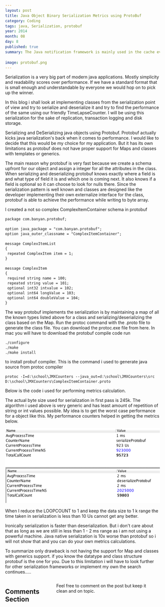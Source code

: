 ```yaml
---
layout: post
title: Java Object Binary Serialization Metrics using ProtoBuf
category: Coding
tags: java, Serialization, protobuf
year: 2014
month: 08
day: 8
published: true
summary: The Java notification framework is mainly used in the cache eviction space. It is a reliable way to determine wether a particular server is active and healthy as it would be constantly sending notifications and performance metrics using the JMX API.

image: protobuf.png
---
```

Serialization is a very big part of modern java applications. Mostly simplicity and readability scores  over performance. If we have a standard format that is small enough and understandable by everyone we would hop on to pick up the winner.

In this blog i shall look at implementing classes from the serialization point of view and try to serialize and deserialize it and try to find the performance of the same using our friendly TimeLapseCounter. I will be using this serialization for the sake of replication, transaction logging and disk storage.

Serializing and DeSerializing java objects using Protobuf. Protobuf actually kicks java serialization's back when it comes to performance. I would like to decide that this would be my choice for my application. But it has its own limitations as protobuf does not have proper support for Maps and classes with templates or generics.

The main reason why protobuf is very fast because we create a schema upfront for our object and assign a integer for all the attributes in the class. When serializing and deserializing protobuf knows exactly where a field is and what type of field it is and which one is coming next. It also knows if a field is optional so it can choose to look for nulls there. Since the serialization pattern is well known and classes are designed like the developer implementing their own externalize interface for the class, protobuf is able to achieve the performance while writing to byte array.

I created a not so complex ComplexItemContainer schema in protobuf

```
package com.banyan.protobuf;

option java_package = "com.banyan.protobuf";
option java_outer_classname = "ComplexItemContainer";

message ComplexItemList
{
 repeated ComplexItem item = 1;
}

message ComplexItem
{
 required string name = 100;
 repeated string value = 101;
 optional int32 intvalue = 102;
 optional int64 longValue = 103;
 optional int64 doubleValue = 104;
}
```
The way protobuf implements the serialization is by maintaining a map of all the known types listed above for a class and serializing/deserializing the class based on the Map. Run the protoc command with the .proto file to generate the class file. You can download the protoc.exe file from here. In mac you will have to download the protobuf compile code run

```
./configure
./make
./make install
```
to install probuf compiler. This is the command i used to generate java source from protoc compiler

```
protoc -I=d:\school\JMXCounters --java_out=d:\school\JMXCounters\src D:\school\JMXCounters\ComplexItemContainer.proto 
```

Below is the code i used for performing metrics calculation.

<script src="https://gist.github.com/vallur/acd4469c10d92a86f43b.js"></script>

The actual byte size used for serialization in first pass is 245k. The algorithm i used above is very generic and has least amount of repetition of string or int values possible. My idea is to get the worst case performance for a object like this. My performance counters helped in getting the metrics below.

![Protobuf Serialize](/img/posts/protobuf1.png)
![Protobuf deSerialize](/img/posts/protobuf2.png)

When I reduce the LOOPCOUNT to 1 and keep the data size to 1 k range the time taken in serialization is less than 10 Us cannot get any better.

Ironically serialization is faster than deserialization. But i don't care about that as long as we are still in less than 1 - 2 ms range as i am not using a powerful machine. Java native serialization is 10x worse than protobuf so i will not show that and you can do your own metrics calculations.

To summarize only drawback is not having the support for Map and classes with generics support. if you know the datatype and class structure protobuf is the one for you. Due to this limitation i will have to look further for other serialization frameworks or implement my own the search continues..... 

<div class="row">	
    <div class="span9 columns">    
		<h2>Comments Section</h2>
	    <p>Feel free to comment on the post but keep it clean and on topic.</p>	
		<div id="disqus_thread"></div>
		<script type="text/javascript">
			/* * * CONFIGURATION VARIABLES: EDIT BEFORE PASTING INTO YOUR WEBPAGE * * */
			var disqus_shortname = 'vallur'; // required: replace example with your forum shortname
			var disqus_identifier = '{{ page.url }}';
			var disqus_url = 'http://erjjones.github.com{{ page.url }}';
			
			/* * * DON'T EDIT BELOW THIS LINE * * */
			(function() {
				var dsq = document.createElement('script'); dsq.type = 'text/javascript'; dsq.async = true;
				dsq.src = 'http://' + disqus_shortname + '.disqus.com/embed.js';
				(document.getElementsByTagName('head')[0] || document.getElementsByTagName('body')[0]).appendChild(dsq);
			})();
		</script>
		<noscript>Please enable JavaScript to view the <a href="http://disqus.com/?ref_noscript">comments powered by Disqus.</a></noscript>
		<a href="http://disqus.com" class="dsq-brlink">blog comments powered by <span class="logo-disqus">Disqus</span></a>
	</div>
</div>

<!-- Twitter -->
<script>!function(d,s,id){var js,fjs=d.getElementsByTagName(s)[0];if(!d.getElementById(id)){js=d.createElement(s);js.id=id;js.src="//platform.twitter.com/widgets.js";fjs.parentNode.insertBefore(js,fjs);}}(document,"script","twitter-wjs");</script>

<!-- Google + -->
<script type="text/javascript">
  (function() {
    var po = document.createElement('script'); po.type = 'text/javascript'; po.async = true;
    po.src = 'https://apis.google.com/js/plusone.js';
    var s = document.getElementsByTagName('script')[0]; s.parentNode.insertBefore(po, s);
  })();
</script>

